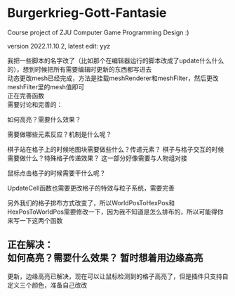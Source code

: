 # Burgerkrieg-Gott-Fantasie
Course project of ZJU Computer Game Programming Design :)

version 2022.11.10.2, latest edit: yyz

我把一些脚本的名字改了（比如那个在编辑器运行的脚本改成了update什么什么的），想到时候把所有需要编辑时更新的东西都写进去   
动态更改mesh已经完成，方法是挂载meshRenderer和meshFilter，然后更改meshFilter里的mesh值即可   
正在完善函数   
需要讨论和完善的：    
   
如何高亮？需要什么效果？   
    
需要做哪些元素反应？机制是什么呢？   
     
棋子站在格子上的时候地图块需要做些什么？传递元素？
棋子与格子交互的时候需要做什么？特殊格子传递效果？
这一部分好像需要与人物组对接   

鼠标点击格子的时候需要干什么呢？   
   
UpdateCell函数也需要更改格子的特效与粒子系统，需要完善

另外我们的格子排布方式改变了，所以WorldPosToHexPos和HexPosToWorldPos需要修改一下，因为我不知道是怎么排布的，所以可能得你来写一下这两个函数
   
正在解决：     
如何高亮？需要什么效果？  暂时想着用边缘高亮     
-------    
更新，边缘高亮已解决，现在可以让鼠标检测到的格子高亮了，但是插件只支持自定义三个颜色，准备自己改改   

